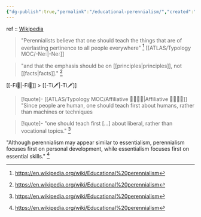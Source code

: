 ```yaml
---
{"dg-publish":true,"permalink":"/educational-perennialism/","created":"2023-04-06T21:53:48.360+02:00","updated":"2023-04-06T22:42:38.802+02:00"}
---
```


ref :: [Wikipedia](https://en.wikipedia.org/wiki/Educational%20perennialism)

> "Perennialists believe that one should teach the things that are of everlasting pertinence to all people everywhere" [^1]
[[ATLAS/Typology MOC/-Ne💧\|-Ne💧]]

> "and that the emphasis should be on [[principles\|principles]], not [[facts\|facts]]." [^1]

[[-Fi🔱\|-Fi🔱]] > [[-Ti🗡️\|-Ti🗡️]]

> [!quote]- [[ATLAS/Typology MOC/Affiliative 👨‍👩‍👧‍👦\|Affiliative 👨‍👩‍👧‍👦]]
> "Since people are human, one should teach first about humans, rather than machines or techniques

> [!quote]-
"one should teach first [...] about liberal, rather than vocational topics." [^1]

 "Although perennialism may appear similar to essentialism, perennialism focuses first on personal development, while essentialism focuses first on essential skills." [^1]


[^1]: https://en.wikipedia.org/wiki/Educational%20perennialism